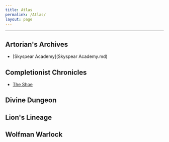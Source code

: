 ```yaml
---
title: Atlas
permalink: /Atlas/
layout: page
---
```


---

## Artorian's Archives
- [Skyspear Academy](Skyspear Academy.md)


## Completionist Chronicles
- [The Shoe](_Atlas/The%20Shoe)

## Divine Dungeon

## Lion's Lineage

## Wolfman Warlock